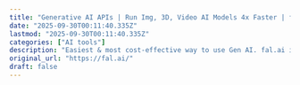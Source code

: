 ```yaml
---
title: "Generative AI APIs | Run Img, 3D, Video AI Models 4x Faster | fal.ai"
date: "2025-09-30T00:11:40.335Z"
lastmod: "2025-09-30T00:11:40.335Z"
categories: ["AI tools"]
description: "Easiest & most cost-effective way to use Gen AI. fal.ai is how devs integrate dozens of generative media models with a free API. FLUX, King, Hailuo +200 more"
original_url: "https://fal.ai/"
draft: false
---
```

